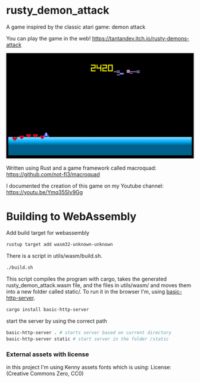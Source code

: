 # rusty_demon_attack
A game inspired by the classic atari game: demon attack

You can play the game in the web!
https://tantandev.itch.io/rusty-demons-attack

![](about/game_preview.gif)

Written using Rust and a game framework called macroquad: https://github.com/not-fl3/macroquad

I documented the creation of this game on my Youtube channel: https://youtu.be/Ymq35SIv9Gg

# Building to WebAssembly
Add build target for webassembly
```bash
rustup target add wasm32-unknown-unknown
```
There is a script in utils/wasm/build.sh.
```bash
./build.sh
```
This script compiles the program with cargo, takes the generated rusty_demon_attack.wasm file, and the files in utils/wasm/ and
moves them into a new folder called static/.
To run it in the browser I'm, using [basic-http-server](https://crates.io/crates/basic-http-server).
```bash
cargo install basic-http-server
```
start the server by using the correct path
```bash
basic-http-server . # starts server based on current directory
basic-http-server static # start server in the folder /static
```


### External assets with license
in this project I'm using Kenny assets fonts which is using:
License: (Creative Commons Zero, CC0)
